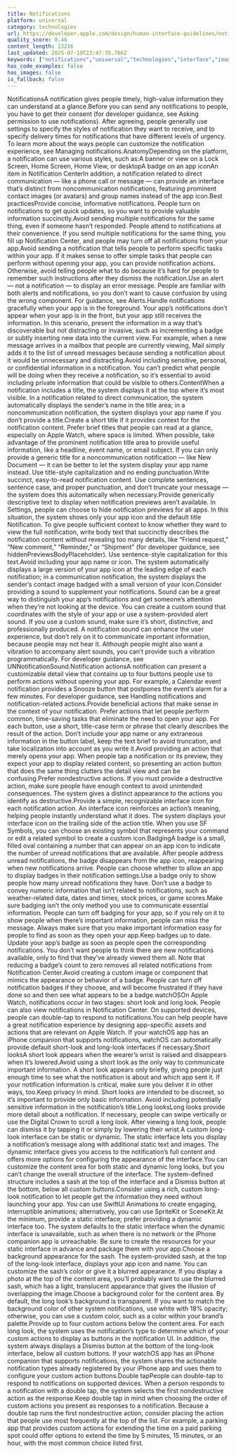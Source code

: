 ```yaml
---
title: Notifications
platform: universal
category: technologies
url: https://developer.apple.com/design/human-interface-guidelines/notifications
quality_score: 0.46
content_length: 13216
last_updated: 2025-07-19T23:47:35.766Z
keywords: ["notifications","universal","technologies","interface","images","system","buttons","color"]
has_code_examples: false
has_images: false
is_fallback: false
---
```


NotificationsA notification gives people timely, high-value information they can understand at a glance.Before you can send any notifications to people, you have to get their consent (for developer guidance, see Asking permission to use notifications). After agreeing, people generally use settings to specify the styles of notification they want to receive, and to specify delivery times for notifications that have different levels of urgency. To learn more about the ways people can customize the notification experience, see Managing notifications.AnatomyDepending on the platform, a notification can use various styles, such as:A banner or view on a Lock Screen, Home Screen, Home View, or desktopA badge on an app iconAn item in Notification CenterIn addition, a notification related to direct communication — like a phone call or message — can provide an interface that’s distinct from noncommunication notifications, featuring prominent contact images (or avatars) and group names instead of the app icon.Best practicesProvide concise, informative notifications. People turn on notifications to get quick updates, so you want to provide valuable information succinctly.Avoid sending multiple notifications for the same thing, even if someone hasn’t responded. People attend to notifications at their convenience. If you send multiple notifications for the same thing, you fill up Notification Center, and people may turn off all notifications from your app.Avoid sending a notification that tells people to perform specific tasks within your app. If it makes sense to offer simple tasks that people can perform without opening your app, you can provide notification actions. Otherwise, avoid telling people what to do because it’s hard for people to remember such instructions after they dismiss the notification.Use an alert — not a notification — to display an error message. People are familiar with both alerts and notifications, so you don’t want to cause confusion by using the wrong component. For guidance, see Alerts.Handle notifications gracefully when your app is in the foreground. Your app’s notifications don’t appear when your app is in the front, but your app still receives the information. In this scenario, present the information in a way that’s discoverable but not distracting or invasive, such as incrementing a badge or subtly inserting new data into the current view. For example, when a new message arrives in a mailbox that people are currently viewing, Mail simply adds it to the list of unread messages because sending a notification about it would be unnecessary and distracting.Avoid including sensitive, personal, or confidential information in a notification. You can’t predict what people will be doing when they receive a notification, so it’s essential to avoid including private information that could be visible to others.ContentWhen a notification includes a title, the system displays it at the top where it’s most visible. In a notification related to direct communication, the system automatically displays the sender’s name in the title area; in a noncommunication notification, the system displays your app name if you don’t provide a title.Create a short title if it provides context for the notification content. Prefer brief titles that people can read at a glance, especially on Apple Watch, where space is limited. When possible, take advantage of the prominent notification title area to provide useful information, like a headline, event name, or email subject. If you can only provide a generic title for a noncommunication notification — like New Document — it can be better to let the system display your app name instead. Use title-style capitalization and no ending punctuation.Write succinct, easy-to-read notification content. Use complete sentences, sentence case, and proper punctuation, and don’t truncate your message — the system does this automatically when necessary.Provide generically descriptive text to display when notification previews aren’t available. In Settings, people can choose to hide notification previews for all apps. In this situation, the system shows only your app icon and the default title Notification. To give people sufficient context to know whether they want to view the full notification, write body text that succinctly describes the notification content without revealing too many details, like “Friend request,” “New comment,” “Reminder,” or “Shipment” (for developer guidance, see hiddenPreviewsBodyPlaceholder). Use sentence-style capitalization for this text.Avoid including your app name or icon. The system automatically displays a large version of your app icon at the leading edge of each notification; in a communication notification, the system displays the sender’s contact image badged with a small version of your icon.Consider providing a sound to supplement your notifications. Sound can be a great way to distinguish your app’s notifications and get someone’s attention when they’re not looking at the device. You can create a custom sound that coordinates with the style of your app or use a system-provided alert sound. If you use a custom sound, make sure it’s short, distinctive, and professionally produced. A notification sound can enhance the user experience, but don’t rely on it to communicate important information, because people may not hear it. Although people might also want a vibration to accompany alert sounds, you can’t provide such a vibration programmatically. For developer guidance, see UNNotificationSound.Notification actionsA notification can present a customizable detail view that contains up to four buttons people use to perform actions without opening your app. For example, a Calendar event notification provides a Snooze button that postpones the event’s alarm for a few minutes. For developer guidance, see Handling notifications and notification-related actions.Provide beneficial actions that make sense in the context of your notification. Prefer actions that let people perform common, time-saving tasks that eliminate the need to open your app. For each button, use a short, title-case term or phrase that clearly describes the result of the action. Don’t include your app name or any extraneous information in the button label, keep the text brief to avoid truncation, and take localization into account as you write it.Avoid providing an action that merely opens your app. When people tap a notification or its preview, they expect your app to display related content, so presenting an action button that does the same thing clutters the detail view and can be confusing.Prefer nondestructive actions. If you must provide a destructive action, make sure people have enough context to avoid unintended consequences. The system gives a distinct appearance to the actions you identify as destructive.Provide a simple, recognizable interface icon for each notification action. An interface icon reinforces an action’s meaning, helping people instantly understand what it does. The system displays your interface icon on the trailing side of the action title. When you use SF Symbols, you can choose an existing symbol that represents your command or edit a related symbol to create a custom icon.BadgingA badge is a small, filled oval containing a number that can appear on an app icon to indicate the number of unread notifications that are available. After people address unread notifications, the badge disappears from the app icon, reappearing when new notifications arrive. People can choose whether to allow an app to display badges in their notification settings.Use a badge only to show people how many unread notifications they have. Don’t use a badge to convey numeric information that isn’t related to notifications, such as weather-related data, dates and times, stock prices, or game scores.Make sure badging isn’t the only method you use to communicate essential information. People can turn off badging for your app, so if you rely on it to show people when there’s important information, people can miss the message. Always make sure that you make important information easy for people to find as soon as they open your app.Keep badges up to date. Update your app’s badge as soon as people open the corresponding notifications. You don’t want people to think there are new notifications available, only to find that they’ve already viewed them all. Note that reducing a badge’s count to zero removes all related notifications from Notification Center.Avoid creating a custom image or component that mimics the appearance or behavior of a badge. People can turn off notification badges if they choose, and will become frustrated if they have done so and then see what appears to be a badge.watchOSOn Apple Watch, notifications occur in two stages: short look and long look. People can also view notifications in Notification Center. On supported devices, people can double-tap to respond to notifications.You can help people have a great notification experience by designing app-specific assets and actions that are relevant on Apple Watch. If your watchOS app has an iPhone companion that supports notifications, watchOS can automatically provide default short-look and long-look interfaces if necessary.Short looksA short look appears when the wearer’s wrist is raised and disappears when it’s lowered.Avoid using a short look as the only way to communicate important information. A short look appears only briefly, giving people just enough time to see what the notification is about and which app sent it. If your notification information is critical, make sure you deliver it in other ways, too.Keep privacy in mind. Short looks are intended to be discreet, so it’s important to provide only basic information. Avoid including potentially sensitive information in the notification’s title.Long looksLong looks provide more detail about a notification. If necessary, people can swipe vertically or use the Digital Crown to scroll a long look. After viewing a long look, people can dismiss it by tapping it or simply by lowering their wrist.A custom long-look interface can be static or dynamic. The static interface lets you display a notification’s message along with additional static text and images. The dynamic interface gives you access to the notification’s full content and offers more options for configuring the appearance of the interface.You can customize the content area for both static and dynamic long looks, but you can’t change the overall structure of the interface. The system-defined structure includes a sash at the top of the interface and a Dismiss button at the bottom, below all custom buttons.Consider using a rich, custom long-look notification to let people get the information they need without launching your app. You can use SwiftUI Animations to create engaging, interruptible animations; alternatively, you can use SpriteKit or SceneKit.At the minimum, provide a static interface; prefer providing a dynamic interface too. The system defaults to the static interface when the dynamic interface is unavailable, such as when there is no network or the iPhone companion app is unreachable. Be sure to create the resources for your static interface in advance and package them with your app.Choose a background appearance for the sash. The system-provided sash, at the top of the long-look interface, displays your app icon and name. You can customize the sash’s color or give it a blurred appearance. If you display a photo at the top of the content area, you’ll probably want to use the blurred sash, which has a light, translucent appearance that gives the illusion of overlapping the image.Choose a background color for the content area. By default, the long look’s background is transparent. If you want to match the background color of other system notifications, use white with 18% opacity; otherwise, you can use a custom color, such as a color within your brand’s palette.Provide up to four custom actions below the content area. For each long look, the system uses the notification’s type to determine which of your custom actions to display as buttons in the notification UI. In addition, the system always displays a Dismiss button at the bottom of the long-look interface, below all custom buttons. If your watchOS app has an iPhone companion that supports notifications, the system shares the actionable notification types already registered by your iPhone app and uses them to configure your custom action buttons.Double tapPeople can double-tap to respond to notifications on supported devices. When a person responds to a notification with a double tap, the system selects the first nondestructive action as the response.Keep double tap in mind when choosing the order of custom actions you present as responses to a notification. Because a double tap runs the first nondestructive action, consider placing the action that people use most frequently at the top of the list. For example, a parking app that provides custom actions for extending the time on a paid parking spot could offer options to extend the time by 5 minutes, 15 minutes, or an hour, with the most common choice listed first.
